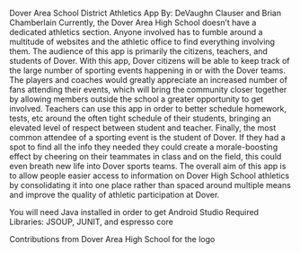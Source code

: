 Dover Area School District Athletics App By: DeVaughn Clauser and Brian Chamberlain
  Currently, the Dover Area High School doesn’t have a dedicated athletics section. Anyone involved has to fumble around a multitude of 
websites and the athletic office to find everything involving them. The audience of this app is primarily the citizens, teachers, and 
students of Dover. With this app, Dover citizens will be able to keep track of the large number of sporting events happening in or with 
the Dover teams. The players and coaches would greatly appreciate an increased number of fans attending their events, which will bring the 
community closer together by allowing members outside the school a greater opportunity to get involved. Teachers can use this app in order 
to better schedule homework, tests, etc around the often tight schedule of their students, bringing an elevated level of respect between 
student and teacher. Finally, the most common attendee of a sporting event is the student of Dover. If they had a spot to find all the 
info they needed they could create a morale-boosting effect by cheering on their teammates in class and on the field, this could even 
breath new life into Dover sports teams.
  The overall aim of this app is to allow people easier access to information on Dover High School athletics by consolidating it into 
one place rather than spaced around multiple means and improve the quality of athletic participation at Dover.

You will need Java installed in order to get Android Studio
Required Libraries: JSOUP, JUNIT, and espresso core

Contributions from Dover Area High School for the logo
